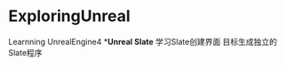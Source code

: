 # ExploringUnreal
Learnning UnrealEngine4
*****************Unreal Slate****************
学习Slate创建界面 目标生成独立的Slate程序 
